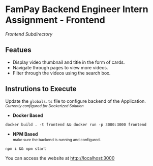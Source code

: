 # FamPay Backend Engineer Intern Assignment - Frontend

*Frontend Subdirectory*

## Featues

- Display video thumbnail and title in the form of cards.
- Navigate through pages to view more videos.
- Filter through the videos using the search box.

## Instrutions to Execute

Update the `globals.ts` file to configure backend of the Application.\
<small>*Currently configured for Dockerized Solution*</small>
- <strong>Docker Based</strong>

```console
docker build . -t frontend && docker run -p 3000:3000 frontend
```

- <strong>NPM Based</strong>\
<small>make sure the backend is running and configured.</small>
```console
npm i && npm start
```

You can access the website at [http://localhost:3000](http://localhost:3000)